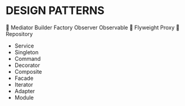 # DESIGN PATTERNS

🕺 Mediator
Builder
Factory
Observer
Observable
🕺 Flyweight
Proxy
🕺 Repository
- Service
- Singleton
- Command
- Decorator
- Composite
- Facade
- Iterator
- Adapter
- Module